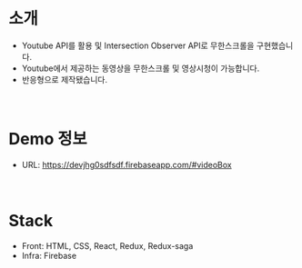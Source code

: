 # 소개
* Youtube API를 활용 및 Intersection Observer API로 무한스크롤을 구현했습니다.
* Youtube에서 제공하는 동영상을 무한스크롤 및 영상시청이 가능합니다.
* 반응형으로 제작됐습니다.
<br><br><br>

# Demo 정보
* URL: https://devjhg0sdfsdf.firebaseapp.com/#videoBox
<br><br><br>

# Stack
* Front: HTML, CSS, React, Redux, Redux-saga
* Infra: Firebase
